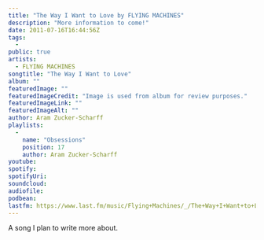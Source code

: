 ```yaml
---
title: "The Way I Want to Love by FLYING MACHINES"
description: "More information to come!"
date: 2011-07-16T16:44:56Z
tags:
  - 
public: true
artists:
  - FLYING MACHINES
songtitle: "The Way I Want to Love"
album: ""
featuredImage: ""
featuredImageCredit: "Image is used from album for review purposes."
featuredImageLink: ""
featuredImageAlt: ""
author: Aram Zucker-Scharff
playlists:
  -
    name: "Obsessions"
    position: 17
    author: Aram Zucker-Scharff
youtube: 
spotify: 
spotifyUri: 
soundcloud:
audiofile:
podbean:
lastfm: https://www.last.fm/music/Flying+Machines/_/The+Way+I+Want+to+Love
---
```


A song I plan to write more about.
		